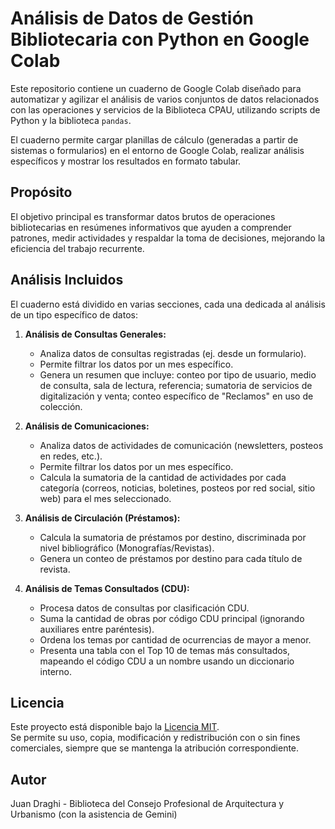 # Análisis de Datos de Gestión Bibliotecaria con Python en Google Colab

Este repositorio contiene un cuaderno de Google Colab diseñado para automatizar y agilizar el análisis de varios conjuntos de datos relacionados con las operaciones y servicios de la Biblioteca CPAU, utilizando scripts de Python y la biblioteca `pandas`.

El cuaderno permite cargar planillas de cálculo (generadas a partir de sistemas o formularios) en el entorno de Google Colab, realizar análisis específicos y mostrar los resultados en formato tabular.

## Propósito

El objetivo principal es transformar datos brutos de operaciones bibliotecarias en resúmenes informativos que ayuden a comprender patrones, medir actividades y respaldar la toma de decisiones, mejorando la eficiencia del trabajo recurrente.

## Análisis Incluidos

El cuaderno está dividido en varias secciones, cada una dedicada al análisis de un tipo específico de datos:

1.  **Análisis de Consultas Generales:**
    * Analiza datos de consultas registradas (ej. desde un formulario).
    * Permite filtrar los datos por un mes específico.
    * Genera un resumen que incluye: conteo por tipo de usuario, medio de consulta, sala de lectura, referencia; sumatoria de servicios de digitalización y venta; conteo específico de "Reclamos" en uso de colección.
      
2.  **Análisis de Comunicaciones:**
    * Analiza datos de actividades de comunicación (newsletters, posteos en redes, etc.).
    * Permite filtrar los datos por un mes específico.
    * Calcula la sumatoria de la cantidad de actividades por cada categoría (correos, noticias, boletines, posteos por red social, sitio web) para el mes seleccionado.
      
3.  **Análisis de Circulación (Préstamos):**
    * Calcula la sumatoria de préstamos por destino, discriminada por nivel bibliográfico (Monografías/Revistas).
    * Genera un conteo de préstamos por destino para cada título de revista.
      
4.  **Análisis de Temas Consultados (CDU):**
    * Procesa datos de consultas por clasificación CDU.
    * Suma la cantidad de obras por código CDU principal (ignorando auxiliares entre paréntesis).
    * Ordena los temas por cantidad de ocurrencias de mayor a menor.
    * Presenta una tabla con el Top 10 de temas más consultados, mapeando el código CDU a un nombre usando un diccionario interno.

## Licencia

Este proyecto está disponible bajo la [Licencia MIT](LICENSE).  
Se permite su uso, copia, modificación y redistribución con o sin fines comerciales, siempre que se mantenga la atribución correspondiente.

## Autor
Juan Draghi - Biblioteca del Consejo Profesional de Arquitectura y Urbanismo (con la asistencia de Gemini)
